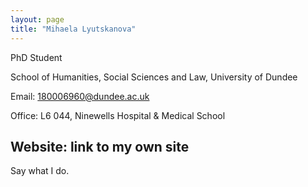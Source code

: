 ```yaml
---
layout: page
title: "Mihaela Lyutskanova"
---
```


PhD Student

School of Humanities, Social Sciences and Law, University of Dundee

Email: 180006960@dundee.ac.uk

Office: L6 044, Ninewells Hospital & Medical School

Website: link to my own site
---

Say what I do.
